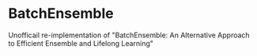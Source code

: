 # BatchEnsemble
Unofficail re-implementation of "BatchEnsemble: An Alternative Approach to Efficient Ensemble and Lifelong Learning"
